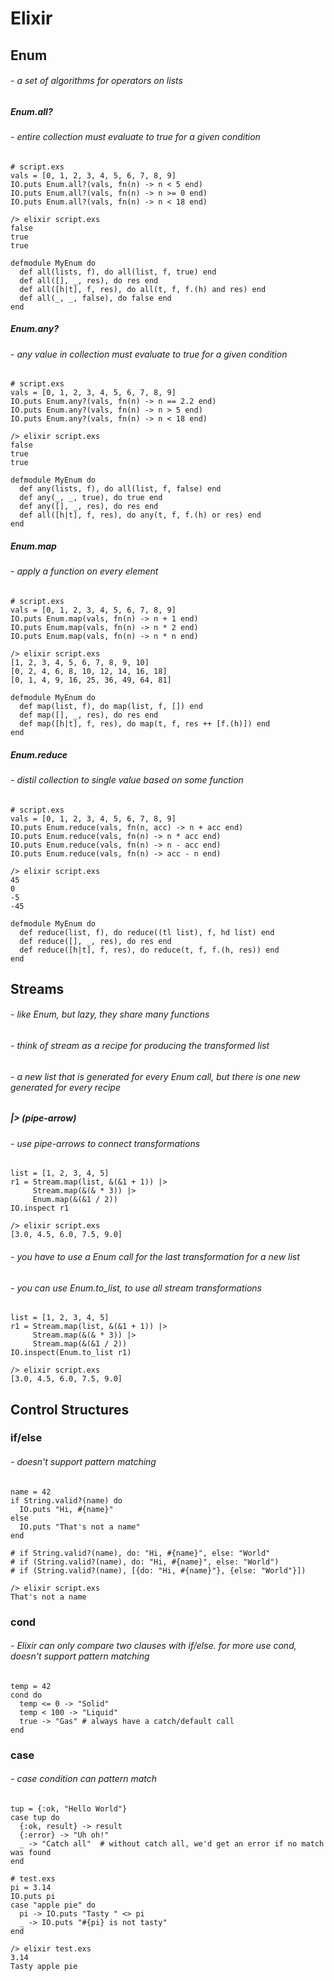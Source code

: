 # Elixir

## Enum
###### - a set of algorithms for operators on lists
##### Enum.all?
###### - entire collection must evaluate to true for a given condition
```
# script.exs
vals = [0, 1, 2, 3, 4, 5, 6, 7, 8, 9]
IO.puts Enum.all?(vals, fn(n) -> n < 5 end)
IO.puts Enum.all?(vals, fn(n) -> n >= 0 end)
IO.puts Enum.all?(vals, fn(n) -> n < 18 end)

/> elixir script.exs
false
true
true
```
```
defmodule MyEnum do
  def all(lists, f), do all(list, f, true) end
  def all([], _, res), do res end
  def all([h|t], f, res), do all(t, f, f.(h) and res) end
  def all(_, _, false), do false end
end
```

##### Enum.any?
###### - any value in collection must evaluate to true for a given condition
```
# script.exs
vals = [0, 1, 2, 3, 4, 5, 6, 7, 8, 9]
IO.puts Enum.any?(vals, fn(n) -> n == 2.2 end)
IO.puts Enum.any?(vals, fn(n) -> n > 5 end)
IO.puts Enum.any?(vals, fn(n) -> n < 18 end)

/> elixir script.exs
false
true
true
```
```
defmodule MyEnum do
  def any(lists, f), do all(list, f, false) end
  def any(_, _, true), do true end
  def any([], _, res), do res end
  def all([h|t], f, res), do any(t, f, f.(h) or res) end
end
```

##### Enum.map
###### - apply a function on every element
```
# script.exs
vals = [0, 1, 2, 3, 4, 5, 6, 7, 8, 9]
IO.puts Enum.map(vals, fn(n) -> n + 1 end)
IO.puts Enum.map(vals, fn(n) -> n * 2 end)
IO.puts Enum.map(vals, fn(n) -> n * n end)

/> elixir script.exs
[1, 2, 3, 4, 5, 6, 7, 8, 9, 10]
[0, 2, 4, 6, 8, 10, 12, 14, 16, 18]
[0, 1, 4, 9, 16, 25, 36, 49, 64, 81]
```
```
defmodule MyEnum do
  def map(list, f), do map(list, f, []) end
  def map([], _, res), do res end
  def map([h|t], f, res), do map(t, f, res ++ [f.(h)]) end
end
```

##### Enum.reduce
###### - distil collection to single value based on some function
```
# script.exs
vals = [0, 1, 2, 3, 4, 5, 6, 7, 8, 9]
IO.puts Enum.reduce(vals, fn(n, acc) -> n + acc end)
IO.puts Enum.reduce(vals, fn(n) -> n * acc end)
IO.puts Enum.reduce(vals, fn(n) -> n - acc end)
IO.puts Enum.reduce(vals, fn(n) -> acc - n end)

/> elixir script.exs
45
0
-5
-45
```
```
defmodule MyEnum do
  def reduce(list, f), do reduce((tl list), f, hd list) end
  def reduce([], _, res), do res end
  def reduce([h|t], f, res), do reduce(t, f, f.(h, res)) end
end
```

## Streams
###### - like Enum, but lazy, they share many functions
###### - think of stream as a recipe for producing the transformed list
###### - a new list that is generated for every Enum call, but there is one new generated for every recipe
##### |> (pipe-arrow)
###### - use pipe-arrows to connect transformations
```
list = [1, 2, 3, 4, 5]
r1 = Stream.map(list, &(&1 + 1)) |> 
     Stream.map(&(& * 3)) |>
     Enum.map(&(&1 / 2))
IO.inspect r1 

/> elixir script.exs
[3.0, 4.5, 6.0, 7.5, 9.0]
```
###### - you have to use a Enum call for the last transformation for a new list
###### - you can use Enum.to_list, to use all stream transformations
```
list = [1, 2, 3, 4, 5]
r1 = Stream.map(list, &(&1 + 1)) |>
     Stream.map(&(& * 3)) |>
     Stream.map(&(&1 / 2))
IO.inspect(Enum.to_list r1)

/> elixir script.exs
[3.0, 4.5, 6.0, 7.5, 9.0]
```

## Control Structures
### if/else
###### - doesn't support pattern matching
```
name = 42
if String.valid?(name) do
  IO.puts "Hi, #{name}"
else
  IO.puts "That's not a name"
end

# if String.valid?(name), do: "Hi, #{name}", else: "World"
# if (String.valid?(name), do: "Hi, #{name}", else: "World")
# if (String.valid?(name), [{do: "Hi, #{name}"}, {else: "World"}])

/> elixir script.exs
That's not a name
```
### cond
###### - Elixir can only compare two clauses with if/else. for more use cond, doesn't support pattern matching
```
temp = 42
cond do
  temp <= 0 -> "Solid"
  temp < 100 -> "Liquid"
  true -> "Gas" # always have a catch/default call
end
```

### case
###### - case condition can pattern match
```
tup = {:ok, "Hello World"}
case tup do
  {:ok, result} -> result
  {:error} -> "Uh oh!"
  _ -> "Catch all"  # without catch all, we'd get an error if no match was found
end
```
```
# test.exs
pi = 3.14
IO.puts pi
case "apple pie" do
  pi -> IO.puts "Tasty " <> pi
  _ -> IO.puts "#{pi} is not tasty"
end

/> elixir test.exs
3.14
Tasty apple pie
```

